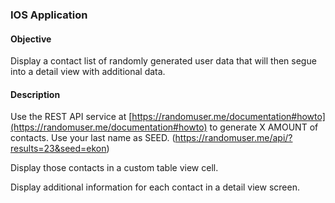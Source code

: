 ###  IOS Application


#### Objective

Display a contact list of randomly generated user data that will then segue into a detail view with additional
data.


#### Description

Use the REST API service at [https://randomuser.me/documentation#howto](https://randomuser.me/documentation#howto) to generate X AMOUNT of contacts. Use your last name as SEED. (https://randomuser.me/api/?results=23&seed=ekon)

Display those contacts in a custom table view cell.

Display additional information for each contact in a detail view screen.


